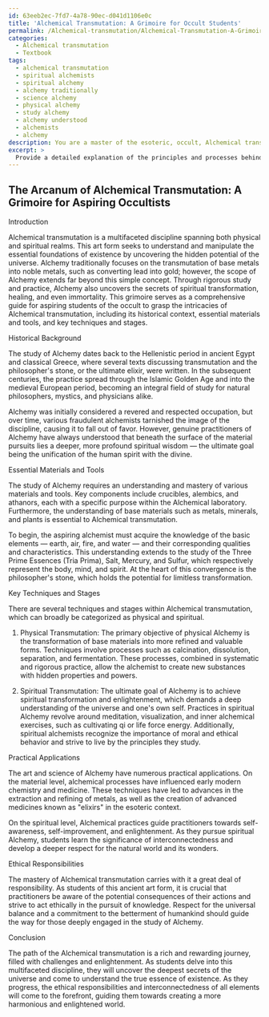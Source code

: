 ```yaml
---
id: 63eeb2ec-7fd7-4a78-90ec-d041d1106e0c
title: 'Alchemical Transmutation: A Grimoire for Occult Students'
permalink: /Alchemical-transmutation/Alchemical-Transmutation-A-Grimoire-for-Occult-Students/
categories:
  - Alchemical transmutation
  - Textbook
tags:
  - alchemical transmutation
  - spiritual alchemists
  - spiritual alchemy
  - alchemy traditionally
  - science alchemy
  - physical alchemy
  - study alchemy
  - alchemy understood
  - alchemists
  - alchemy
description: You are a master of the esoteric, occult, Alchemical transmutation and education, you have written many textbooks on the subject in ways that provide students with rich and deep understanding of the subject. You are being asked to write textbook-like sections on a topic and you do it with full context, explainability, and reliability in accuracy to the true facts of the topic at hand, in a textbook style that a student would easily be able to learn from, in a rich, engaging, and contextual way. Always include relevant context (such as formulas and history), related concepts, and in a way that someone can gain deep insights from.
excerpt: > 
  Provide a detailed explanation of the principles and processes behind Alchemical transmutation within the context of a grimoire for aspiring students of the occult. Include the historical background, essential materials and tools, key techniques and stages, and practical applications of this art in both spiritual and physical transformation. Emphasize the importance of acquiring knowledge and developing a deep understanding of the interconnectedness of elements within the universe, as well as the ethical responsibilities that come with the mastery of Alchemical transmutation.
---
```


## The Arcanum of Alchemical Transmutation: A Grimoire for Aspiring Occultists

Introduction

Alchemical transmutation is a multifaceted discipline spanning both physical and spiritual realms. This art form seeks to understand and manipulate the essential foundations of existence by uncovering the hidden potential of the universe. Alchemy traditionally focuses on the transmutation of base metals into noble metals, such as converting lead into gold; however, the scope of Alchemy extends far beyond this simple concept. Through rigorous study and practice, Alchemy also uncovers the secrets of spiritual transformation, healing, and even immortality. This grimoire serves as a comprehensive guide for aspiring students of the occult to grasp the intricacies of Alchemical transmutation, including its historical context, essential materials and tools, and key techniques and stages.

Historical Background

The study of Alchemy dates back to the Hellenistic period in ancient Egypt and classical Greece, where several texts discussing transmutation and the philosopher's stone, or the ultimate elixir, were written. In the subsequent centuries, the practice spread through the Islamic Golden Age and into the medieval European period, becoming an integral field of study for natural philosophers, mystics, and physicians alike.

Alchemy was initially considered a revered and respected occupation, but over time, various fraudulent alchemists tarnished the image of the discipline, causing it to fall out of favor. However, genuine practitioners of Alchemy have always understood that beneath the surface of the material pursuits lies a deeper, more profound spiritual wisdom — the ultimate goal being the unification of the human spirit with the divine.

Essential Materials and Tools

The study of Alchemy requires an understanding and mastery of various materials and tools. Key components include crucibles, alembics, and athanors, each with a specific purpose within the Alchemical laboratory. Furthermore, the understanding of base materials such as metals, minerals, and plants is essential to Alchemical transmutation.

To begin, the aspiring alchemist must acquire the knowledge of the basic elements — earth, air, fire, and water — and their corresponding qualities and characteristics. This understanding extends to the study of the Three Prime Essences (Tria Prima), Salt, Mercury, and Sulfur, which respectively represent the body, mind, and spirit. At the heart of this convergence is the philosopher's stone, which holds the potential for limitless transformation. 

Key Techniques and Stages 

There are several techniques and stages within Alchemical transmutation, which can broadly be categorized as physical and spiritual.

1. Physical Transmutation: The primary objective of physical Alchemy is the transformation of base materials into more refined and valuable forms. Techniques involve processes such as calcination, dissolution, separation, and fermentation. These processes, combined in systematic and rigorous practice, allow the alchemist to create new substances with hidden properties and powers.

2. Spiritual Transmutation: The ultimate goal of Alchemy is to achieve spiritual transformation and enlightenment, which demands a deep understanding of the universe and one's own self. Practices in spiritual Alchemy revolve around meditation, visualization, and inner alchemical exercises, such as cultivating qi or life force energy. Additionally, spiritual alchemists recognize the importance of moral and ethical behavior and strive to live by the principles they study.

Practical Applications

The art and science of Alchemy have numerous practical applications. On the material level, alchemical processes have influenced early modern chemistry and medicine. These techniques have led to advances in the extraction and refining of metals, as well as the creation of advanced medicines known as "elixirs" in the esoteric context.

On the spiritual level, Alchemical practices guide practitioners towards self-awareness, self-improvement, and enlightenment. As they pursue spiritual Alchemy, students learn the significance of interconnectedness and develop a deeper respect for the natural world and its wonders.

Ethical Responsibilities

The mastery of Alchemical transmutation carries with it a great deal of responsibility. As students of this ancient art form, it is crucial that practitioners be aware of the potential consequences of their actions and strive to act ethically in the pursuit of knowledge. Respect for the universal balance and a commitment to the betterment of humankind should guide the way for those deeply engaged in the study of Alchemy.

Conclusion

The path of the Alchemical transmutation is a rich and rewarding journey, filled with challenges and enlightenment. As students delve into this multifaceted discipline, they will uncover the deepest secrets of the universe and come to understand the true essence of existence. As they progress, the ethical responsibilities and interconnectedness of all elements will come to the forefront, guiding them towards creating a more harmonious and enlightened world.
